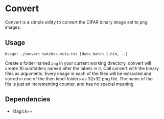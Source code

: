 # Convert
Convert is a simple utility to convert the CIFAR binary image set to png images.

## Usage

	Usage: ./convert batches.meta.txt [data_batch_1.bin, ..]

Create a folder named `png` in your current working directory, convert will create 10 subfolders named after the labels in it.
Call convert with the binary files as arguments. Every image in each of the files will be extracted and stored in one of the then label folders as 32x32 png file. The name of the file is just an incrementing counter, and has no special meaning.

## Dependencies
- Magick++
